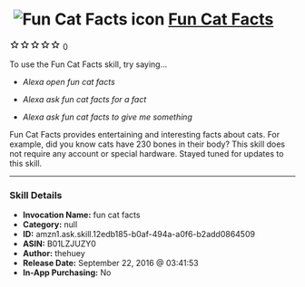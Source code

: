 # &nbsp;<img src="skill_icon" alt="Fun Cat Facts icon" width="36"> [Fun Cat Facts](http://alexa.amazon.com/#skills/amzn1.ask.skill.12edb185-b0af-494a-a0f6-b2add0864509)
![0 stars](../../images/ic_star_border_black_18dp_1x.png)![0 stars](../../images/ic_star_border_black_18dp_1x.png)![0 stars](../../images/ic_star_border_black_18dp_1x.png)![0 stars](../../images/ic_star_border_black_18dp_1x.png)![0 stars](../../images/ic_star_border_black_18dp_1x.png) 0

To use the Fun Cat Facts skill, try saying...

* *Alexa open fun cat facts*

* *Alexa ask fun cat facts for a fact*

* *Alexa ask fun cat facts to give me something*

Fun Cat Facts provides entertaining and interesting facts about cats.  For example, did you know cats have 230 bones in their body?  This skill does not require any account or special hardware.  Stayed tuned for updates to this skill.

***

### Skill Details

* **Invocation Name:** fun cat facts
* **Category:** null
* **ID:** amzn1.ask.skill.12edb185-b0af-494a-a0f6-b2add0864509
* **ASIN:** B01LZJUZY0
* **Author:** thehuey
* **Release Date:** September 22, 2016 @ 03:41:53
* **In-App Purchasing:** No
